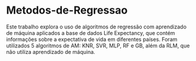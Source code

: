 ﻿# Metodos-de-Regressao

Este trabalho explora o uso de algoritmos de regressão com aprendizado de máquina aplicados a base de dados Life Expectancy, que contém informações sobre a
expectativa de vida em diferentes países. Foram utilizados 5 algoritmos de AM: KNR, SVR, MLP, RF e GB, além da RLM, que não utiliza aprendizado de máquina.
